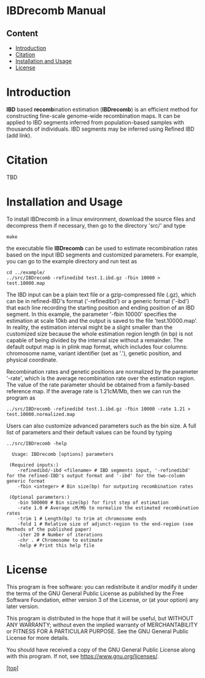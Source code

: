 # IBDrecomb Manual 

Content
-------

- [Introduction](#introduction)
- [Citation](#citation)
- [Installation and Usage](#installation-and-usage)
- [License](#license)

# Introduction

**IBD** based **recomb**ination estimation (**IBDrecomb**) is an efficient method for constructing fine-scale genome-wide recombination maps. 
It can be applied to IBD segments inferred from population-based samples with thousands of individuals. IBD segments may be inferred using Refined IBD (add link).

# Citation

TBD

# Installation and Usage

To install IBDrecomb in a linux environment, download the source files and decompress them if necessary, then go to the directory 'src/' and type
```
make
```
the executable file __IBDrecomb__ can be used to estimate recombination rates based on the input IBD segments and customized parameters.
For example, you can go to the example directory and run test as
```
cd ../example/
../src/IBDrecomb -refinedibd test.1.ibd.gz -fbin 10000 > test.10000.map
```
The IBD input can be a plain text file or a gzip-compressed file (.gz), which can be in refined-IBD's format ('-refinedibd') or a generic format ('-ibd') that each line recording the starting position and ending position of an IBD segment. 
In this example, the parameter '-fbin 10000' specifies the estimation at scale 10kb and the output is saved to the file 'test.10000.map'. 
In reality, the estimation interval might be a slight smaller than the customized size because the whole estimation region length (in bp) is not capable of being divided by the interval size without a remainder.
The default output map is in plink map format, which includes four columns: chromosome name, variant identifier (set as '.'), genetic position, and physical coordinate.

Recombination rates and genetic positions are normalized by the parameter '-rate', 
which is the average recombination rate over the estimation region. The value of the rate parameter should be obtained from a family-based reference map.
If the average rate is 1.21cM/Mb, then we can run the program as

```
../src/IBDrecomb -refinedibd test.1.ibd.gz -fbin 10000 -rate 1.21 > test.10000.normalized.map
```
 
Users can also customize advanced parameters such as the bin size. 
A full list of parameters and their default values can be found by typing 

```
../src/IBDrecomb -help

  Usage: IBDrecomb [options] parameters

 (Required inputs:)
 	-refinedibd/-ibd <filename>	# IBD segments input, '-refinedibd' for the refined-IBD's output format and '-ibd' for the two-column generic format
 	-fbin <integer> # Bin size(bp) for outputing recombination rates

 (Optional parameters:)
 	-bin 500000 # Bin size(bp) for first step of estimation
 	-rate 1.0 # Average cM/Mb to normalize the estimated recombination rates
 	-trim 1 # Length(bp) to trim at chromosome ends
 	-fold 1 # Relative size of adjunct-region to the end-region (see Methods of the published paper)
 	-iter 20 # Number of iterations 
	-chr . # Chromosome to estimate
	-help # Print this help file
```

# License

This program is free software: you can redistribute it and/or modify
it under the terms of the GNU General Public License as published by
the Free Software Foundation, either version 3 of the License, or
(at your option) any later version.

This program is distributed in the hope that it will be useful, but WITHOUT ANY WARRANTY;
without even the implied warranty of
MERCHANTABILITY or FITNESS FOR A PARTICULAR PURPOSE.
See the GNU General Public License for more details.

You should have received a copy of the GNU General Public License
along with this program.  If not, see <https://www.gnu.org/licenses/>.

[\[top\]](#content)
